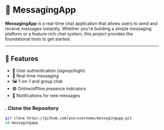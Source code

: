 # 📩 MessagingApp

**MessagingApp** 
is a real-time chat application that allows users to send and receive messages instantly. Whether you're building a simple messaging platform or a feature-rich chat system, this project provides the foundational tools to get started.

---

## 🚀 Features

- 🔐 User authentication (signup/login)
- 💬 Real-time messaging 
- 🖼️ 1-on-1 and group chat
- 🟢 Online/offline presence indicators
- 🔔 Notifications for new messages


### . Clone the Repository

```bash
git clone https://github.com/yourusername/messagingapp.git
cd messagingapp
